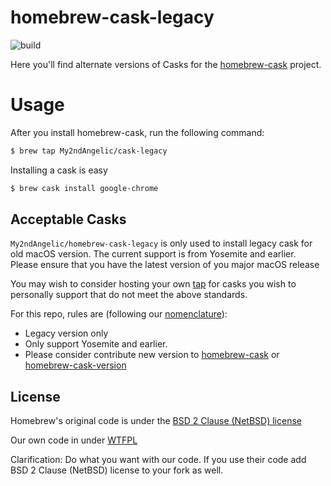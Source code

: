 # homebrew-cask-legacy
![build](https://travis-ci.com/My2ndAngelic/homebrew-cask-legacy.svg?branch=master)

Here you'll find alternate versions of Casks for the [homebrew-cask](https://github.com/Homebrew/homebrew-cask)
project. 

# Usage

After you install homebrew-cask, run the following command:

```sh
$ brew tap My2ndAngelic/cask-legacy
```

Installing a cask is easy

```sh
$ brew cask install google-chrome
```

## Acceptable Casks

`My2ndAngelic/homebrew-cask-legacy` is only used to install legacy cask for old macOS version. The current support is from Yosemite and earlier. Please ensure that you have the latest version of you major macOS release

You may wish to consider hosting your own [tap](https://github.com/Homebrew/brew/blob/master/docs/How-to-Create-and-Maintain-a-Tap.md) for casks you wish to personally support that do not meet the above standards.

For this repo, rules are (following our [nomenclature](https://github.com/My2ndAngelic/homebrew-cask-legacy/blob/master/doc/development/adding_a_cask.md#finding-a-home-for-your-cask)):

+ Legacy version only
+ Only support Yosemite and earlier.
+ Please consider contribute new version to [homebrew-cask](https://github.com/Homebrew/homebrew-cask) or [homebrew-cask-version](https://github.com/Homebrew/homebrew-cask-version)

## License
Homebrew's original code is under the [BSD 2 Clause (NetBSD) license](https://github.com/My2ndAngelic/homebrew-cask-legacy/blob/master/LICENSE-ORIGINAL)

Our own code in under [WTFPL](https://github.com/My2ndAngelic/homebrew-cask-legacy/blob/master/LICENSE-MODIFIED)

Clarification: Do what you want with our code. If you use their code add BSD 2 Clause (NetBSD) license to your fork as well.
